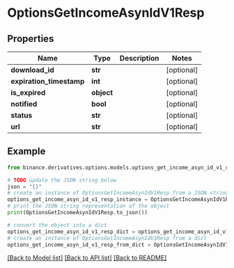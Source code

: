 # OptionsGetIncomeAsynIdV1Resp


## Properties

Name | Type | Description | Notes
------------ | ------------- | ------------- | -------------
**download_id** | **str** |  | [optional] 
**expiration_timestamp** | **int** |  | [optional] 
**is_expired** | **object** |  | [optional] 
**notified** | **bool** |  | [optional] 
**status** | **str** |  | [optional] 
**url** | **str** |  | [optional] 

## Example

```python
from binance.derivatives.options.models.options_get_income_asyn_id_v1_resp import OptionsGetIncomeAsynIdV1Resp

# TODO update the JSON string below
json = "{}"
# create an instance of OptionsGetIncomeAsynIdV1Resp from a JSON string
options_get_income_asyn_id_v1_resp_instance = OptionsGetIncomeAsynIdV1Resp.from_json(json)
# print the JSON string representation of the object
print(OptionsGetIncomeAsynIdV1Resp.to_json())

# convert the object into a dict
options_get_income_asyn_id_v1_resp_dict = options_get_income_asyn_id_v1_resp_instance.to_dict()
# create an instance of OptionsGetIncomeAsynIdV1Resp from a dict
options_get_income_asyn_id_v1_resp_from_dict = OptionsGetIncomeAsynIdV1Resp.from_dict(options_get_income_asyn_id_v1_resp_dict)
```
[[Back to Model list]](../README.md#documentation-for-models) [[Back to API list]](../README.md#documentation-for-api-endpoints) [[Back to README]](../README.md)


